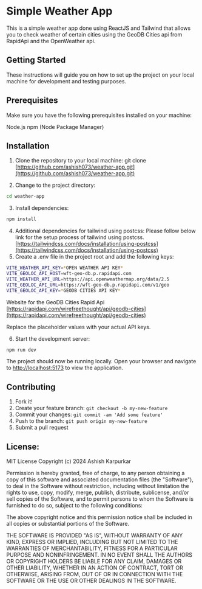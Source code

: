 # Simple Weather App

This is a simple weather app done using ReactJS and Tailwind that allows you to check weather of certain cities using the GeoDB Cities api from RapidApi and the OpenWeather api.

## Getting Started
These instructions will guide you on how to set up the project on your local machine for development and testing purposes.

## Prerequisites
Make sure you have the following prerequisites installed on your machine:

Node.js
npm (Node Package Manager)

## Installation
1. Clone the repository to your local machine:
git clone [https://github.com/ashish073/weather-app.git](https://github.com/ashish073/weather-app.git)

2. Change to the project directory:
```bash
cd weather-app
```
3. Install dependencies:
```bash
npm install
```
4. Additional dependencies for tailwind using postcss:
Please follow below link for the setup process of tailwind using postcss.
[https://tailwindcss.com/docs/installation/using-postcss](https://tailwindcss.com/docs/installation/using-postcss)
6. Create a .env file in the project root and add the following keys:
```bash
VITE_WEATHER_API_KEY=*OPEN WEATHER API KEY*
VITE_GEOLOC_API_HOST=wft-geo-db.p.rapidapi.com
VITE_WEATHER_API_URL=https://api.openweathermap.org/data/2.5
VITE_GEOLOC_API_URL=https://wft-geo-db.p.rapidapi.com/v1/geo
VITE_GEOLOC_API_KEY=*GEODB CITIES API KEY*
```
Website for the GeoDB Cities Rapid Api [https://rapidapi.com/wirefreethought/api/geodb-cities](https://rapidapi.com/wirefreethought/api/geodb-cities)

Replace the placeholder values with your actual API keys.

6. Start the development server:
```bash
npm run dev
```
The project should now be running locally. Open your browser and navigate to [http://localhost:5173](http://localhost:5173) to view the application.

## Contributing
 
1. Fork it!
2. Create your feature branch: `git checkout -b my-new-feature`
3. Commit your changes: `git commit -am 'Add some feature'`
4. Push to the branch: `git push origin my-new-feature`
5. Submit a pull request

## License:
MIT License
Copyright (c) 2024 Ashish Karpurkar

Permission is hereby granted, free of charge, to any person obtaining a copy
of this software and associated documentation files (the "Software"), to deal
in the Software without restriction, including without limitation the rights
to use, copy, modify, merge, publish, distribute, sublicense, and/or sell
copies of the Software, and to permit persons to whom the Software is
furnished to do so, subject to the following conditions:

The above copyright notice and this permission notice shall be included in all
copies or substantial portions of the Software.

THE SOFTWARE IS PROVIDED "AS IS", WITHOUT WARRANTY OF ANY KIND, EXPRESS OR
IMPLIED, INCLUDING BUT NOT LIMITED TO THE WARRANTIES OF MERCHANTABILITY,
FITNESS FOR A PARTICULAR PURPOSE AND NONINFRINGEMENT. IN NO EVENT SHALL THE
AUTHORS OR COPYRIGHT HOLDERS BE LIABLE FOR ANY CLAIM, DAMAGES OR OTHER
LIABILITY, WHETHER IN AN ACTION OF CONTRACT, TORT OR OTHERWISE, ARISING FROM,
OUT OF OR IN CONNECTION WITH THE SOFTWARE OR THE USE OR OTHER DEALINGS IN THE
SOFTWARE.
